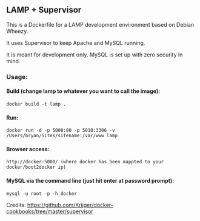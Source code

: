 ## LAMP + Supervisor ##

This is a Dockerfile for a LAMP development environment based on Debian Wheezy. 

It uses Supervisor to keep Apache and MySQL running. 

It is meant for development only. MySQL is set up with zero security in mind. 

### Usage: ###

#### Build (change lamp to whatever you want to call the image): ####
    docker build -t lamp .

#### Run: ####
    docker run -d -p 5000:80 -p 5010:3306 -v /Users/bryan/Sites/sitename:/var/www lamp

#### Browser access: ####
    http://docker:5000/ (where docker has been mappted to your docker/boot2docker ip)

#### MySQL via the command line (just hit enter at password prompt): ####
    mysql -u root -p -h docker


Credits: https://github.com/Krijger/docker-cookbooks/tree/master/supervisor
